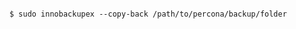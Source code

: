 <!-- layout:code post: database-backup_note -->

```

$ sudo innobackupex --copy-back /path/to/percona/backup/folder

```
